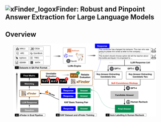 <p align="center"><h2>
<img src="./assets/xfinder_logo.png" alt="xFinder_logo" width=23px>xFinder: Robust and Pinpoint Answer Extraction for Large Language Models</h2></p>


## Overview
<p align="center">
    <img src="./assets/framework.jpg" alt="xFinder" width="90%">
</p>